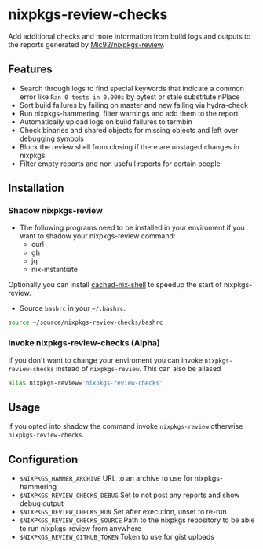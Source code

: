 # nixpkgs-review-checks

Add additional checks and more information from build logs and outputs to the reports generated by [Mic92/nixpkgs-review](https://github.com/Mic92/nixpkgs-review/).

## Features

- Search through logs to find special keywords that indicate a common error like `Ran 0 tests in 0.000s` by pytest or stale substituteInPlace
- Sort build failures by failing on master and new failing via hydra-check
- Run nixpkgs-hammering, filter warnings and add them to the report
- Automatically upload logs on build failures to termbin
- Check binaries and shared objects for missing objects and left over debugging symbols
- Block the review shell from closing if there are unstaged changes in nixpkgs
- Filter empty reports and non usefull reports for certain people

## Installation

### Shadow nixpkgs-review

- The following programs need to be installed in your enviroment if you want to shadow your nixpkgs-review command:
  - curl
  - gh
  - jq
  - nix-instantiate

Optionally you can install [cached-nix-shell](https://github.com/xzfc/cached-nix-shell) to speedup the start of nixpkgs-review.

- Source `bashrc` in your `~/.bashrc`.

```bash
source ~/source/nixpkgs-review-checks/bashrc
```

### Invoke nixpkgs-review-checks (Alpha)

If you don't want to change your enviroment you can invoke `nixpkgs-review-checks` instead of `nixpkgs-review`.
This can also be aliased

```bash
alias nixpkgs-review='nixpkgs-review-checks'
```

## Usage

If you opted into shadow the command invoke `nixpkgs-review` otherwise `nixpkgs-review-checks`.

## Configuration

- `$NIXPKGS_HAMMER_ARCHIVE` URL to an archive to use for nixpkgs-hammering
- `$NIXPKGS_REVIEW_CHECKS_DEBUG` Set to not post any reports and show debug output
- `$NIXPKGS_REVIEW_CHECKS_RUN` Set after execution, unset to re-run
- `$NIXPKGS_REVIEW_CHECKS_SOURCE` Path to the nixpkgs repository to be able to run nixpkgs-review from anywhere
- `$NIXPKGS_REVIEW_GITHUB_TOKEN` Token to use for gist uploads
